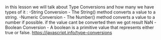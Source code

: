 in this lesson we will talk about Type Conversions and how many we have types of it :
-String Conversion - The String() method converts a value to a string.
-Numeric Conversion - The Number() method converts a value to a number if possible. if the value cant be converted then we got result NaN
-Boolean Conversion - A boolean is a primitive value that represents either true or false.
https://javascript.info/type-conversions

